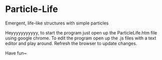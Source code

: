# Particle-Life
Emergent, life-like structures with simple particles

Heyyyyyyyyyyy, to start the program just open up the ParticleLife.htm file using google chrome.
To edit the program open up the .js files with a text editor and play around. Refresh the browser to update changes.

Have fun~
